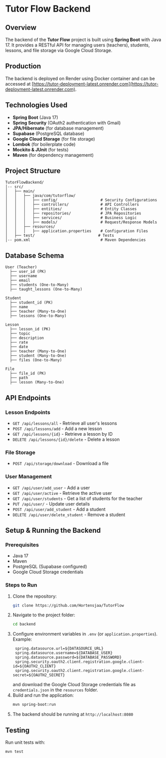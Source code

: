 # Tutor Flow Backend

## Overview
The backend of the **Tutor Flow** project is built using **Spring Boot** with Java 17. 
It provides a RESTful API for managing users (teachers), students, lessons, and file storage via Google Cloud Storage.

## Production
The backend is deployed on Render using Docker container and can be accessed at 
[https://tutor-deployment-latest.onrender.com](https://tutor-deployment-latest.onrender.com).

## Technologies Used
- **Spring Boot** (Java 17)
- **Spring Security** (OAuth2 authentication with Gmail)
- **JPA/Hibernate** (for database management)
- **Supabase** (PostgreSQL database)
- **Google Cloud Storage** (for file storage)
- **Lombok** (for boilerplate code)
- **Mockito & JUnit** (for tests)
- **Maven** (for dependency management)

## Project Structure
```
TutorFlowBackend/
│-- src/
│   ├── main/
│   │   ├── java/com/tutorflow/
│   │   │   ├── config/                   # Security Configurations
│   │   │   ├── controllers/              # API Controllers
│   │   │   ├── entities/                 # Entity Classes
│   │   │   ├── repositories/             # JPA Repositories
│   │   │   ├── services/                 # Business Logic
│   │   │   ├── models/                   # Request/Response Models
│   │   ├── resources/ 
│   │   │   ├── application.properties    # Configuration Files
│   ├── test/                            # Tests
│-- pom.xml                               # Maven Dependencies
```

## Database Schema
```
User (Teacher)
  ├── user_id (PK)
  ├── username
  ├── email
  ├── students (One-to-Many)
  ├── taught_lessons (One-to-Many)

Student
  ├── student_id (PK)
  ├── name
  ├── teacher (Many-to-One)
  ├── lessons (One-to-Many)

Lesson
  ├── lesson_id (PK)
  ├── topic
  ├── description
  ├── rate
  ├── date
  ├── teacher (Many-to-One)
  ├── student (Many-to-One)
  ├── files (One-to-Many)

File
  ├── file_id (PK)
  ├── path
  ├── lesson (Many-to-One)
```

## API Endpoints

### Lesson Endpoints
- `GET /api/lessons/all` - Retrieve all user's lessons
- `POST /api/lessons/add` - Add a new lesson
- `GET /api/lessons/{id}` - Retrieve a lesson by ID
- `DELETE /api/lessons/{id}/delete` - Delete a lesson

### File Storage
- `POST /api/storage/download` - Download a file

### User Management
- `GET /api/user/add_user` - Add a user
- `GET /api/user/active` - Retrieve the active user
- `GET /api/user/students` - Get a list of students for the teacher
- `PUT /api/user/` - Update user details
- `POST /api/user/add_student` - Add a student
- `DELETE /api/user/delete_student` - Remove a student

## Setup & Running the Backend

### Prerequisites
- Java 17
- Maven
- PostgreSQL (Supabase configured)
- Google Cloud Storage credentials

### Steps to Run
1. Clone the repository:
   ```sh
   git clone https://github.com/Hortensjaa/TutorFlow
   ```
2. Navigate to the project folder:
   ```sh
   cd backend
   ```
3. Configure environment variables in `.env` (or `application.properties`). Example:
   ```properties
    spring.datasource.url=${DATASOURCE_URL}
    spring.datasource.username=${DATABASE_USER}
    spring.datasource.password=${DATABASE_PASSWORD}
    spring.security.oauth2.client.registration.google.client-id=${OAUTH2_CLIENT}
    spring.security.oauth2.client.registration.google.client-secret=${OAUTH2_SECRET}
   ```
   and download the Google Cloud Storage credentials file as `credentials.json` in the `resources` folder.
4. Build and run the application:
   ```sh
   mvn spring-boot:run
   ```
5. The backend should be running at `http://localhost:8080`

## Testing
Run unit tests with:
```sh
mvn test
```



